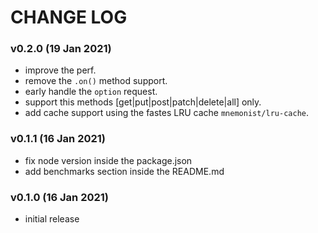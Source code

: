 # CHANGE LOG

### v0.2.0 (19 Jan 2021)
  * improve the perf.
  * remove the `.on()` method support.
  * early handle the `option` request.
  * support this methods [get|put|post|patch|delete|all] only.
  * add cache support using the fastes LRU cache `mnemonist/lru-cache`.

### v0.1.1 (16 Jan 2021)
  * fix node version inside the package.json
  * add benchmarks section inside the README.md

### v0.1.0 (16 Jan 2021)
  * initial release